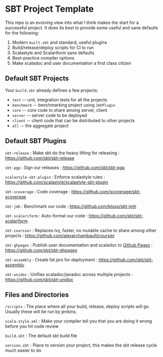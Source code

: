 # SBT Project Template

This repo is an evolving view into what I think makes the start for a successful project. It does its best to provide some useful and sane defaults for the following:

1. Modern `built.sbt` and standard, useful plugins
2. Build/release/deploy scripts for CI to run
3. Scalastyle and Scalariform sane defaults
4. Best-practice compiler options
5. Make scaladoc and user documentation a first class citizen

## Default SBT Projects

Your `build.sbt` already defines a few projects:

* `test` -- unit, integration tests for all the projects
* `benchmark` -- benchmarking project using `JmhPlugin`
* `core` -- core code to share among server, client
* `server` -- server code to be deployed
* `client` -- client code that can be distributed to other projects
* `all` -- the aggregate project

## Default SBT Plugins

`sbt-release`
: Make sbt do the heavy lifting for releasing
: https://github.com/sbt/sbt-release

`sbt-pgp`
: Sign our releases
: https://github.com/sbt/sbt-pgp

`scalastyle-sbt-plugin`
: Enforce scalastyle rules
: https://github.com/scalastyle/scalastyle-sbt-plugin

`sbt-scoverage`
: Code coverage
: https://github.com/scoverage/sbt-scoverage

`sbt-jmh`
: Benchmark our code
: https://github.com/ktoso/sbt-jmh

`sbt-scalariform`
: Auto-format our code
: https://github.com/sbt/sbt-scalariform

`sbt-coursier`
: Replaces ivy, faster, no mutable cache to share among other projects
: https://github.com/alexarchambault/coursier

`sbt-ghpages`
: Publish user documentation and scaladoc to [Github Pages](https://pages.github.com/)
: https://github.com/sbt/sbt-ghpages

`sbt-assembly`
: Create fat jars for deployment
: https://github.com/sbt/sbt-assembly

`sbt-unidoc`
: Unifies scaladoc/javadoc across multiple projects
: https://github.com/sbt/sbt-unidoc

## Files and Directories

`/scripts`
: The place where all your build, release, deploy scripts will go. Usually these will be run by jenkins.

`scala-style.xml`
: Make your compiler tell you that you are doing it wrong before you hit code review

`build.sbt`
: The default sbt build file

`version.sbt`
: Place to version your project, this makes the sbt release cycle much easier to do
